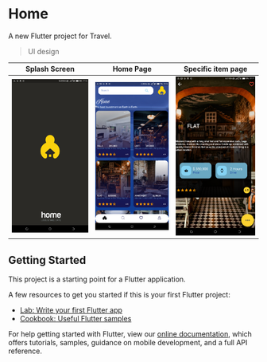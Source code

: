 # Home

A new Flutter project for Travel.

>UI design

|Splash Screen|Home Page|Specific item page|
|---|---|---|
|<img src="https://github.com/JustinWeru12/Home/blob/master/assets/readme/1.png" width="400px" height="auto">|<img src="https://github.com/JustinWeru12/Home/blob/master/assets/readme/2.png" width="400px" height="auto">|<img src="https://github.com/JustinWeru12/Home/blob/master/assets/readme/3.png" width="400px" height="auto">|


## Getting Started

This project is a starting point for a Flutter application.

A few resources to get you started if this is your first Flutter project:

- [Lab: Write your first Flutter app](https://flutter.dev/docs/get-started/codelab)
- [Cookbook: Useful Flutter samples](https://flutter.dev/docs/cookbook)

For help getting started with Flutter, view our
[online documentation](https://flutter.dev/docs), which offers tutorials,
samples, guidance on mobile development, and a full API reference.
